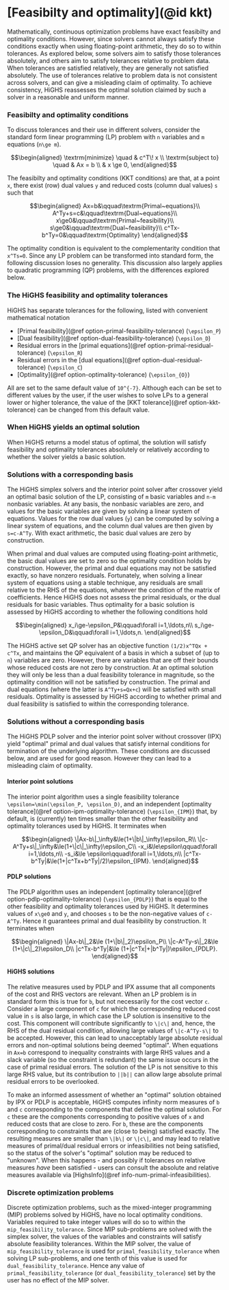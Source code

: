 # [Feasibilty and optimality](@id kkt)

Mathematically, continuous optimization problems have exact feasibilty
and optimality conditions. However, since solvers cannot always
satisfy these conditions exactly when using floating-point arithmetic,
they do so to within tolerances. As explored below, some solvers aim
to satisfy those tolerances absolutely, and others aim to satisfy
tolerances relative to problem data. When tolerances are satisfied
relatively, they are generally not satisfied absolutely. The use of
tolerances relative to problem data is not consistent across solvers,
and can give a misleading claim of optimality. To achieve consistency,
HiGHS reassesses the optimal solution claimed by such a solver in a
reasonable and uniform manner.

### Feasibilty and optimality conditions

To discuss tolerances and their use in different solvers, consider the
standard form linear programming (LP) problem with ``n`` variables and
``m`` equations (``n\ge m``).

```math
\begin{aligned}
\textrm{minimize}   \quad & c^T\! x        \\
\textrm{subject to} \quad & Ax = b  \\
                          & x \ge 0,
\end{aligned}
```

The feasibilty and optimality conditions (KKT conditions) are that, at
a point ``x``, there exist (row) dual values ``y`` and reduced costs
(column dual values) ``s`` such that

```math
\begin{aligned}
Ax=b&\qquad\textrm{Primal~equations}\\
A^Ty+s=c&\qquad\textrm{Dual~equations}\\
x\ge0&\qquad\textrm{Primal~feasibility}\\
s\ge0&\qquad\textrm{Dual~feasibility}\\
c^Tx-b^Ty=0&\qquad\textrm{Optimality}
\end{aligned}
```

The optimality condition is equivalent to the complementarity
condition that ``x^Ts=0``. Since any LP problem can be transformed
into standard form, the following discussion loses no generality. This
discussion also largely applies to quadratic programming (QP)
problems, with the differences explored below.

### The HiGHS feasibility and optimality tolerances

HiGHS has separate tolerances for the following, listed with convenient mathematical notation

- [Primal feasibility](@ref option-primal-feasibility-tolerance) (``\epsilon_P``)
- [Dual feasibility](@ref option-dual-feasibility-tolerance) (``\epsilon_D``)
- Residual errors in the [primal equations](@ref option-primal-residual-tolerance) (``\epsilon_R``)
- Residual errors in the [dual equations](@ref option-dual-residual-tolerance) (``\epsilon_C``)
- [Optimality](@ref option-optimality-tolerance) (``\epsilon_{O}``)

All are set to the same default value of ``10^{-7}``. Although each
can be set to different values by the user, if the user wishes to
solve LPs to a general lower or higher tolerance, the value of the
[KKT tolerance](@ref option-kkt-tolerance) can be changed from this
default value.

### When HiGHS yields an optimal solution

When HiGHS returns a model status of optimal, the solution will
satisfy feasibility and optimality tolerances absolutely or relatively
according to whether the solver yields a basic solution.

### Solutions with a corresponding basis

The HiGHS simplex solvers and the interior point solver after
crossover yield an optimal basic solution of the LP, consisting of
``m`` basic variables and ``n-m`` nonbasic variables. At any basis,
the nonbasic variables are zero, and values for the basic variables
are given by solving a linear system of equations. Values for the row
dual values (``y``) can be computed by solving a linear system of equations,
and the column dual values are then given by ``s=c-A^Ty``. With exact
arithmetic, the basic dual values are zero by construction.

When primal and dual values are computed using floating-point
arithmetic, the basic dual values are set to zero so the optimality
condition holds by construction. However, the primal and dual
equations may not be satisfied exactly, so have nonzero
residuals. Fortunately, when solving a linear system of equations
using a stable technique, any residuals are small relative to the RHS
of the equations, whatever the condition of the matrix of
coefficients. Hence HiGHS does not assess the primal residuals, or the
dual residuals for basic variables. Thus optimality for a basic
solution is assessed by HiGHS according to whether the following
conditions hold

```math
\begin{aligned}
x_i\ge-\epsilon_P&\qquad\forall i=1,\ldots,n\\
s_i\ge-\epsilon_D&\qquad\forall i=1,\ldots,n.
\end{aligned}
```

The HiGHS active set QP solver has an objective function ``(1/2)x^TQx + c^Tx``,
and maintains the QP equivalent of a basis in which a subset
of (up to ``n``) variables are zero. However, there are variables
that are off their bounds whose reduced costs are not zero by
construction. At an optimal solution they will only be less than a
dual feasibility tolerance in magnitude, so the optimality condition
will not be satisfied by construction. The primal and dual equations
(where the latter is ``A^Ty+s=Qx+c``) will be satisfied with small
residuals. Optimality is assessed by HiGHS according to whether primal
and dual feasibility is satisfied to within the corresponding
tolerance.


### Solutions without a corresponding basis

The HiGHS PDLP solver and the interior point solver without crossover
(IPX) yield "optimal" primal and dual values that satisfy internal
conditions for termination of the underlying algorithm. These
conditions are discussed below, and are used for good reason. However
they can lead to a misleading claim of optimality.

#### Interior point solutions

The interior point algorithm uses a single feasibility tolerance
``\epsilon=\min(\epsilon_P, \epsilon_D)``, and an independent
[optimality tolerance](@ref option-ipm-optimality-tolerance)
(``\epsilon_{IPM}``) that, by default, is (currently) ten times
smaller than the other feasibility and optimality tolerances used by
HiGHS. It terminates when

```math
\begin{aligned}
\|Ax-b\|_\infty&\le(1+\|b\|_\infty)\epsilon_R\\
\|c-A^Ty+s\|_\infty&\le(1+\|c\|_\infty)\epsilon_C\\
-x_i&\le\epsilon\qquad\forall i=1,\ldots,n\\
-s_i&\le		      \epsilon\qquad\forall i=1,\ldots,n\\
|c^Tx-b^Ty|&\le(1+|c^Tx+b^Ty|/2)\epsilon_{IPM}.
\end{aligned}
```

#### PDLP solutions

The PDLP algorithm uses an independent [optimality tolerance](@ref
option-pdlp-optimality-tolerance) (``\epsilon_{PDLP}``) that is equal
to the other feasibility and optimality tolerances used by HiGHS. It
determines values of ``x\ge0`` and ``y``, and chooses ``s`` to be the
non-negative values of ``c-A^Ty``. Hence it guarantees primal and dual
feasibility by construction. It terminates when

```math
\begin{aligned}
\|Ax-b\|_2&\le (1+\|b\|_2)\epsilon_P\\
\|c-A^Ty-s\|_2&\le (1+\|c\|_2)\epsilon_D\\
|c^Tx-b^Ty|&\le (1+|c^Tx|+|b^Ty|)\epsilon_{PDLP}.
\end{aligned}
```

#### HiGHS solutions

The relative measures used by PDLP and IPX assume that all components
of the cost and RHS vectors are relevant. When an LP problem is in
standard form this is true for ``b``, but not necessarily for the cost
vector ``c``. Consider a large component of ``c`` for which the
corresponding reduced cost value in ``s`` is also large, in which case
the LP solution is insensitive to the cost. This component will
contribute significantly to ``\|c\|`` and, hence, the RHS of the dual
residual condition, allowing large values of ``\|c-A^Ty-s\|`` to be
accepted. However, this can lead to unacceptably large absolute
residual errors and non-optimal solutions being deemed "optimal". When
equations in ``Ax=b`` correspond to inequality constraints with large
RHS values and a slack variable (so the constraint is redundant) the
same issue occurs in the case of primal residual errors. The solution
of the LP is not sensitive to this large RHS value, but its
contribution to ``||b||`` can allow large absolute primal residual
errors to be overlooked.

To make an informed assessment of whether an "optimal" solution
obtained by IPX or PDLP is acceptable, HiGHS computes infinity norm
measures of ``b`` and ``c`` corresponding to the components that
define the optimal solution. For ``c`` these are the components
corresponding to positive values of ``x`` and reduced costs that are
close to zero. For ``b``, these are the components corresponding to
constraints that are (close to being) satisfied exactly. The resulting
measures are smaller than ``\|b\|`` or ``\|c\|``, and may lead to
relative measures of primal/dual residual errors or infeasibilities
not being satisfied, so the status of the solver's "optimal" solution
may be reduced to "unknown". When this happens - and possibly if
tolerances on relative measures _have_ been satisfied - users can
consult the absolute and relative measures available via
[HighsInfo](@ref info-num-primal-infeasibilities).

### Discrete optimization problems

Discrete optimization problems, such as the mixed-integer programming
(MIP) problems solved by HiGHS, have no local optimality
conditions. Variables required to take integer values will do so to
within the `mip_feasibility_tolerance`. Since MIP sub-problems are
solved with the simplex solver, the values of the variables and
constraints will satisfy absolute feasibility tolerances. Within the
MIP solver, the value of `mip_feasibility_tolerance` is used for
`primal_feasibility_tolerance` when solving LP sub-problems, and one
tenth of this value is used for `dual_feasibility_tolerance`. Hence
any value of `primal_feasibility_tolerance` (or
`dual_feasibility_tolerance`) set by the user has no effect of the MIP
solver.

